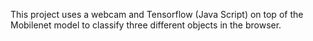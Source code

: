 This project uses a webcam and Tensorflow (Java Script) on top of the Mobilenet model to classify three different objects in the browser.
